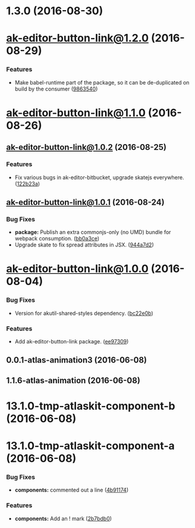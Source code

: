 <a name="1.3.0"></a>
# 1.3.0 (2016-08-30)



<a name="ak-editor-button-link@1.2.0"></a>
# ak-editor-button-link@1.2.0 (2016-08-29)


### Features

* Make babel-runtime part of the package, so it can be de-duplicated on build by the consumer ([9863540](https://bitbucket.org/atlassian/atlaskit/commits/9863540))



<a name="ak-editor-button-link@1.1.0"></a>
# ak-editor-button-link@1.1.0 (2016-08-26)



<a name="ak-editor-button-link@1.0.2"></a>
## ak-editor-button-link@1.0.2 (2016-08-25)


### Features

* Fix various bugs in ak-editor-bitbucket, upgrade skatejs everywhere. ([122b23a](https://bitbucket.org/atlassian/atlaskit/commits/122b23a))



<a name="ak-editor-button-link@1.0.1"></a>
## ak-editor-button-link@1.0.1 (2016-08-24)


### Bug Fixes

* **package:** Publish an extra commonjs-only (no UMD) bundle for webpack consumption. ([bb0a3ce](https://bitbucket.org/atlassian/atlaskit/commits/bb0a3ce))
* Upgrade skate to fix spread attributes in JSX. ([944a7d2](https://bitbucket.org/atlassian/atlaskit/commits/944a7d2))



<a name="ak-editor-button-link@1.0.0"></a>
# ak-editor-button-link@1.0.0 (2016-08-04)


### Bug Fixes

* Version for akutil-shared-styles dependency. ([bc22e0b](https://bitbucket.org/atlassian/atlaskit/commits/bc22e0b))


### Features

* Add ak-editor-button-link package. ([ee97309](https://bitbucket.org/atlassian/atlaskit/commits/ee97309))



<a name="0.0.1-atlas-animation3"></a>
## 0.0.1-atlas-animation3 (2016-06-08)



<a name="1.1.6-atlas-animation"></a>
## 1.1.6-atlas-animation (2016-06-08)



<a name="13.1.0-tmp-atlaskit-component-b"></a>
# 13.1.0-tmp-atlaskit-component-b (2016-06-08)



<a name="13.1.0-tmp-atlaskit-component-a"></a>
# 13.1.0-tmp-atlaskit-component-a (2016-06-08)


### Bug Fixes

* **components:** commented out a line ([4b91174](https://bitbucket.org/atlassian/atlaskit/commits/4b91174))


### Features

* **components:** Add an ! mark ([2b7bdb0](https://bitbucket.org/atlassian/atlaskit/commits/2b7bdb0))



